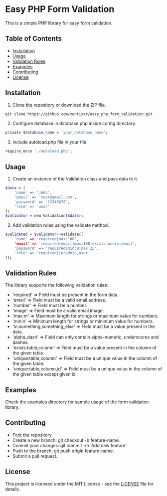 # Easy PHP Form Validation

This is a simple PHP library for easy form validation.

## Table of Contents

- [Installation](#installation)
- [Usage](#usage)
- [Validation Rules](#validation-rules)
- [Examples](#examples)
- [Contributing](#contributing)
- [License](#license)

## Installation

1. Clone the repository or download the ZIP file.

```bash
git clone https://github.com/xentixar/easy_php_form_validation.git
```

2. Configure database in database.php inside config directory.

```bash
private $database_name = 'your_database_name';
```

3. Include autoload.php file in your file

```bash
require_once './autoload.php';
```

## Usage

1. Create an instance of the Validation class and pass data to it.

```bash
$data = [
    'name' => 'John',
    'email' => 'test@gmail.com',
    'password' => '12345678',
    'role' => 'user'
];
$validator = new Validation($data);
```

2. Add validation rules using the validate method.

```bash
$validated = $validator->validate([
    'name' => 'required|max:100',
    'email' => 'required|email|max:100|exists:users,email',
    'password' => 'required|min:8|max:25',
    'role' => 'required|in:admin,user'
]);
```

## Validation Rules

The library supports the following validation rules:

* 'required' => Field must be present in the form data.
* 'email' =>  Field must be a valid email address.
* 'number' =>  Field must be a number.
* 'image' =>  Field must be a valid email image.
* 'max:m' =>  Maximum length for strings or maximum value for numbers.
* 'min:n' =>  Minimum length for strings or minimum value for numbers.
* 'in:something,something_else' =>  Field must be a value present in the data.
* 'alpha_dash' => Field can only contain alpha-numeric, underscores and dashes.
* 'exists:table,column' => Field must be a value present in the column of the given table.
* 'unique:table,column' => Field must be a unique value in the column of the given table.
* 'unique:table,column,id' => Field must be a unique value in the column of the given table except given id.


## Examples

Check the examples directory for sample usage of the form validation library.


## Contributing

* Fork the repository.
* Create a new branch: git checkout -b feature-name.
* Commit your changes: git commit -m 'Add new feature'.
* Push to the branch: git push origin feature-name.
* Submit a pull request.

## License
This project is licensed under the MIT License - see the [LICENSE](LICENSE) file for details.

